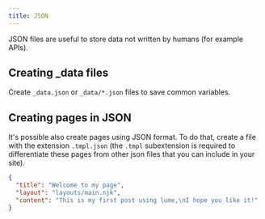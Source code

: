 ```yaml
---
title: JSON
---
```


JSON files are useful to store data not written by humans (for example APIs).

## Creating _data files

Create `_data.json` or `_data/*.json` files to save common variables.

## Creating pages in JSON

It's possible also create pages using JSON format. To do that, create a file with the extension `.tmpl.json` (the `.tmpl` subextension is required to differentiate these pages from other json files that you can include in your site).

```json
{
  "title": "Welcome to my page",
  "layout": "layouts/main.njk",
  "content": "This is my first post using lume,\nI hope you like it!"
}
```
